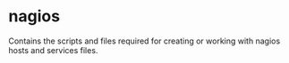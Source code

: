 # nagios
Contains the scripts and files required for creating or working with nagios hosts and services files.
